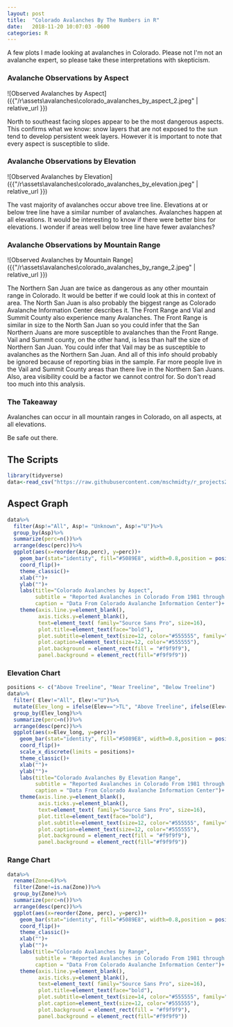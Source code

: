 ```yaml
---
layout: post
title:  "Colorado Avalanches By The Numbers in R"
date:   2018-11-20 10:07:03 -0600
categories: R
---
```


A few plots I made looking at avalanches in Colorado.  Please not I'm not an avalanche expert, so please take these interpretations with skepticism.

### Avalanche Observations by Aspect
![Observed Avalanches by Aspect]({{"/r\assets\avalanches\colorado_avalanches_by_aspect_2.jpeg" | relative_url }})

North to southeast facing slopes appear to be the most dangerous aspects.  This confirms what we know:  snow layers that are not exposed to the sun tend to develop persistent week layers.  However it is important to note that every aspect is susceptible to slide.

### Avalanche Observations by Elevation
![Observed Avalanches by Elevation]({{"/r\assets\avalanches\colorado_avalanches_by_elevation.jpeg" | relative_url }})

The vast majority of avalanches occur above tree line.  Elevations at or below tree line have a similar number of avalanches. Avalanches happen at all elevations.  It would be interesting to know if there were better bins for elevations.  I wonder if areas well below tree line have fewer avalanches?

### Avalanche Observations by Mountain Range
![Observed Avalanches by Mountain Range]({{"/r\assets\avalanches\colorado_avalanches_by_range_2.jpeg" | relative_url }})

The Northern San Juan are twice as dangerous as any other mountain range in Colorado.  It would be better if we could look at this in context of area.  The North San Juan is also probably the biggest range as Colorado Avalanche Information Center describes it.  The Front Range and Vial and Summit County also experience many Avalanches. The Front Range is similar in size to the North San Juan so you could infer that the San Northern Juans are more susceptible to avalanches than the Front Range.  Vail and Summit county, on the other hand, is less than half the size of Northern San Juan.  You could infer that Vail may be as susceptible to avalanches as the Northern San Juan.  And all of this info should probably be ignored because of reporting bias in the sample.  Far more people live in the Vail and Summit County areas than there live in the Northern San Juans. Also, area visibility could be a factor we cannot control for.  So don't read too much into this analysis.

### The Takeaway
Avalanches can occur in all mountain ranges in Colorado, on all aspects, at all elevations.  

Be safe out there.

## The Scripts

```r
library(tidyverse)
data<-read_csv("https://raw.githubusercontent.com/mschmidty/r_projects2/master/avalanche_caic/CAIC_avalanches_1981-11-01_2018-12-02.csv")
```

## Aspect Graph

```r
data%>%
  filter(Asp!="All", Asp!= "Unknown", Asp!="U")%>%
  group_by(Asp)%>%
  summarize(perc=n())%>%
  arrange(desc(perc))%>%
  ggplot(aes(x=reorder(Asp,perc), y=perc))+
    geom_bar(stat="identity", fill="#5089E8", width=0.8,position = position_dodge(width=0.2) )+
    coord_flip()+
    theme_classic()+
    xlab("")+
    ylab("")+
    labs(title="Colorado Avalanches by Aspect",
         subtitle = "Reported Avalanches in Colorado From 1981 through the winter of 2017",
         caption = "Data From Colorado Avalanche Information Center")+
    theme(axis.line.y=element_blank(),
          axis.ticks.y=element_blank(),
          text=element_text( family="Source Sans Pro", size=16),
          plot.title=element_text(face="bold"),
          plot.subtitle=element_text(size=12, color="#555555", family="Source Sans Pro Light"),
          plot.caption=element_text(size=12, color="#555555"),
          plot.background = element_rect(fill = "#f9f9f9"),
          panel.background = element_rect(fill="#f9f9f9"))
```
### Elevation Chart
```r
positions <- c("Above Treeline", "Near Treeline", "Below Treeline")
data%>%
  filter( Elev!="All", Elev!="U")%>%
  mutate(Elev_long = ifelse(Elev==">TL", "Above Treeline", ifelse(Elev=="<TL", "Below Treeline", "Near Treeline")))%>%
  group_by(Elev_long)%>%
  summarize(perc=n())%>%
  arrange(desc(perc))%>%
  ggplot(aes(x=Elev_long, y=perc))+
    geom_bar(stat="identity", fill="#5089E8", width=0.8,position = position_dodge(width=0.2) )+
    coord_flip()+
    scale_x_discrete(limits = positions)+
    theme_classic()+
    xlab("")+
    ylab("")+
    labs(title="Colorado Avalanches By Elevation Range",
         subtitle = "Reported Avalanches in Colorado From 1981 through the winter of 2017",
         caption = "Data From Colorado Avalanche Information Center")+
    theme(axis.line.y=element_blank(),
          axis.ticks.y=element_blank(),
          text=element_text( family="Source Sans Pro", size=16),
          plot.title=element_text(face="bold"),
          plot.subtitle=element_text(size=12, color="#555555", family="Source Sans Pro Light"),
          plot.caption=element_text(size=12, color="#555555"),
          plot.background = element_rect(fill = "#f9f9f9"),
          panel.background = element_rect(fill="#f9f9f9"))
```

### Range Chart
```r
data%>%
  rename(Zone=6)%>%
  filter(Zone!=is.na(Zone))%>%
  group_by(Zone)%>%
  summarize(perc=n())%>%
  arrange(desc(perc))%>%
  ggplot(aes(x=reorder(Zone, perc), y=perc))+
    geom_bar(stat="identity", fill="#5089E8", width=0.8,position = position_dodge(width=0.2) )+
    coord_flip()+
    theme_classic()+
    xlab("")+
    ylab("")+
    labs(title="Colorado Avalanches by Range",
         subtitle = "Reported Avalanches in Colorado From 1981 through the winter of 2017",
         caption = "Data From Colorado Avalanche Information Center")+
    theme(axis.line.y=element_blank(),
          axis.ticks.y=element_blank(),
          text=element_text( family="Source Sans Pro", size=16),
          plot.title=element_text(face="bold"),
          plot.subtitle=element_text(size=14, color="#555555", family="Source Sans Pro Light"),
          plot.caption=element_text(size=12, color="#555555"),
          plot.background = element_rect(fill = "#f9f9f9"),
          panel.background = element_rect(fill="#f9f9f9"))
```

